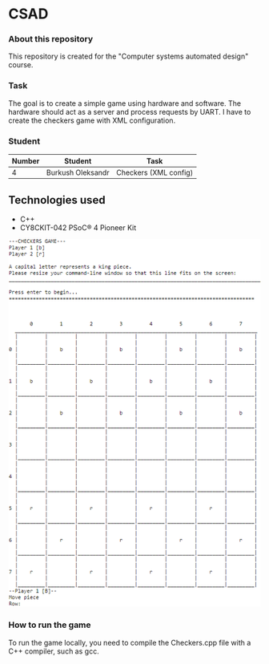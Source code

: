 # CSAD

### About this repository

This repository is created for the "Computer systems automated design" course.

### Task

The goal is to create a simple game using hardware and software. The hardware should act as a server and process requests by UART.
I have to create the checkers game with XML configuration.

### Student

| Number | Student           | Task                  |
| ------ | ----------------- | --------------------- |
| 4      | Burkush Oleksandr | Checkers (XML config) |

## Technologies used

- C++
- CY8CKIT-042 PSoC® 4 Pioneer Kit

![Alt text](/screenshot.png?raw=true 'Screenshot')

### How to run the game

To run the game locally, you need to compile the Checkers.cpp file with a C++ compiler, such as gcc.
